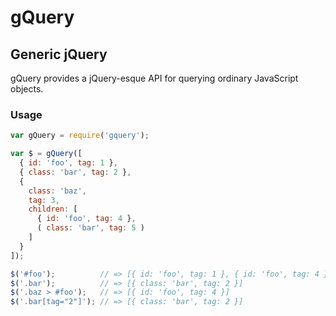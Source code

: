 # gQuery

## Generic jQuery

gQuery provides a jQuery-esque API for querying ordinary JavaScript objects.

### Usage

```javascript
var gQuery = require('gquery');

var $ = gQuery([
  { id: 'foo', tag: 1 },
  { class: 'bar', tag: 2 },
  {
    class: 'baz',
    tag: 3,
    children: [
      { id: 'foo', tag: 4 },
      ( class: 'bar', tag: 5 )
    ]
  }
]);

$('#foo');          // => [{ id: 'foo', tag: 1 }, { id: 'foo', tag: 4 }]
$('.bar');          // => [{ class: 'bar', tag: 2 }]
$('.baz > #foo');   // => [{ id: 'foo', tag: 4 }]
$('.bar[tag="2"]'); // => [{ class: 'bar', tag: 2 }]
```

